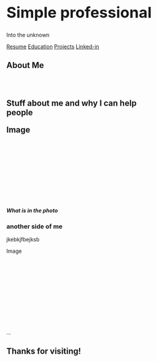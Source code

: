 

<html lang="en">
<head>
<title> Hello world </title>
<meta charset = "utf-8">
<meta name = "viewport" content = "width=device-width, initial-scale=1">
<style>
*{
 box-sizing: border-box; 
}
  
body {
  font-family: Arial, Helvetica, sans-serif;
  margin: 0 ;
}
/*Colors, fonts and backgrounds*/
  
  /* Header background color and font color*/
.header { 
  padding: 10 px;
  text-align: center;
  background: #87CEDA;
  color: white; 
  }
  /* font size for header */
.header h1 {
  font-size: 40px;
  }
/*Style the top Navigation bar*/
  .navbar{
  overflow: hidden;
  background-color: #333;
  }

/* Style the navigation bar links*/
.navbar a {
  float: left;
  display: block; 
  color: white; 
  text-align: center;
  padding: 14px 20px;
  text-decoration: none;
}

/*Right-aligned link*/
.navbar a.right {
float: right;
}

/* Change color on hover/mouse-over */
.navbar a:hover {
   backgound-color: #ddd;
   color: black;
}

.row {  
  display: flex;
  flex-wrap: wrap;
}

/*Side column*/
/*.side {
display: flax;
flex-wrap:wrap;
}*/

.comment{
  width: 100%
  background-color: f1f1f1;
  padding: 20px;
}

/*Main column*/ 
.main {
   width: 100%
   background-color: white;
   padding: 20px;
}

/*image*/
.photo {
   background-color: #ddd;
   width: 100%;
   padding: 20px;
    text-align: center;   
}

/*footer*/
.footer{
padding: 20px;
text-align: center; 
background: #87CEDA;
}

  </style>
  </head>

<body>

  
<div class="header">
  <h1> Simple professional </h1>
  <p> Into the unknown</p>


<div class="navbar">
  <a href="#">Resume</a>
  <a href="#">Education</a>
  <a href="#">Projects</a>
  <a href="#" class="right">Linked-in</a>
  </div>
  
  </div>
  
<div class="row">
    <div class="main">
    <h2> About Me<h2>
    <br>
    <p> Stuff about me and why I can help people</p>
     <div class="photo" style="height:200px;">Image</div>
    <h5> What is in the photo</h5>
    <h3> another side of me</h3>
    <p>jkebkjfbejksb </p>
    <div class="photo" style="height:200px;">Image</div>
     
 

 <br>
  <div class="comment">...</div>
  


<div class="footer">
 <h2>Thanks for visiting! </h2>
  </div>
  

  
  </body>

</html>



